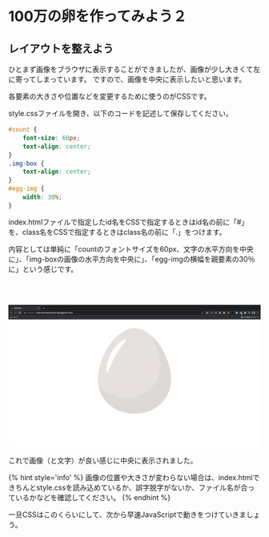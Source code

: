 # 100万の卵を作ってみよう２

## レイアウトを整えよう

ひとまず画像をブラウザに表示することができましたが、画像が少し大きくて左に寄ってしまっています。
ですので、画像を中央に表示したいと思います。

各要素の大きさや位置などを変更するために使うのがCSSです。

style.cssファイルを開き、以下のコードを記述して保存してください。

```css
#count {
    font-size: 60px;
    text-align: center;
}
.img-box {
    text-align: center;
}
#egg-img {
    width: 30%;
}
```

index.htmlファイルで指定したid名をCSSで指定するときはid名の前に「#」を、class名をCSSで指定するときはclass名の前に「.」をつけます。

内容としては単純に「countのフォントサイズを60px、文字の水平方向を中央に」、「img-boxの画像の水平方向を中央に」、「egg-imgの横幅を親要素の30％に」という感じです。

<br>
<br>

![image9](img/play9.png)

これで画像（と文字）が良い感じに中央に表示されました。

{% hint style='info' %}
画像の位置や大きさが変わらない場合は、index.htmlできちんとstyle.cssを読み込めているか、誤字脱字がないか、ファイル名が合っているかなどを確認してください。
{% endhint %}

一旦CSSはこのくらいにして、次から早速JavaScriptで動きをつけていきましょう。

